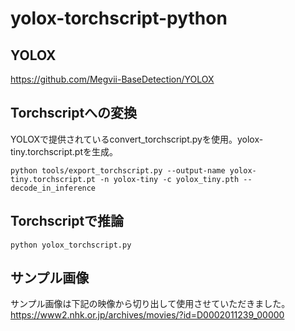 # yolox-torchscript-python

## YOLOX
https://github.com/Megvii-BaseDetection/YOLOX

## Torchscriptへの変換
YOLOXで提供されているconvert_torchscript.pyを使用。yolox-tiny.torchscript.ptを生成。
```
python tools/export_torchscript.py --output-name yolox-tiny.torchscript.pt -n yolox-tiny -c yolox_tiny.pth --decode_in_inference
```

## Torchscriptで推論
```
python yolox_torchscript.py
```

## サンプル画像

サンプル画像は下記の映像から切り出して使用させていただきました。
https://www2.nhk.or.jp/archives/movies/?id=D0002011239_00000
